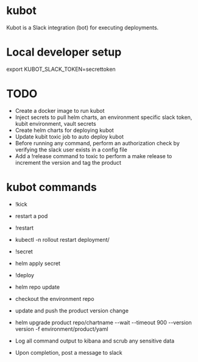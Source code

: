 # kubot
Kubot is a Slack integration (bot) for executing deployments.

# Local developer setup
export KUBOT_SLACK_TOKEN=secrettoken

# TODO
- Create a docker image to run kubot
- Inject secrets to pull helm charts, an environment specific slack token, kubit environment, vault secrets
- Create helm charts for deploying kubot
- Update kubit toxic job to auto deploy kubot
- Before running any command, perform an authorization check by verifying the slack user exists in a config file
- Add a !release <product> command to toxic to perform a make release to increment the version and tag the product

# kubot commands
- !kick <pod>
- restart a pod

- !restart <product>
- kubectl -n <product> rollout restart deployment/<product>

- !secret <product>
- helm apply secret

- !deploy <product> <version>
- helm repo update
- checkout the environment repo
- update and push the product version change
- helm upgrade product repo/chartname --wait --timeout 900 --version version -f environment/product/yaml
- Log all command output to kibana and scrub any sensitive data
- Upon completion, post a message to slack